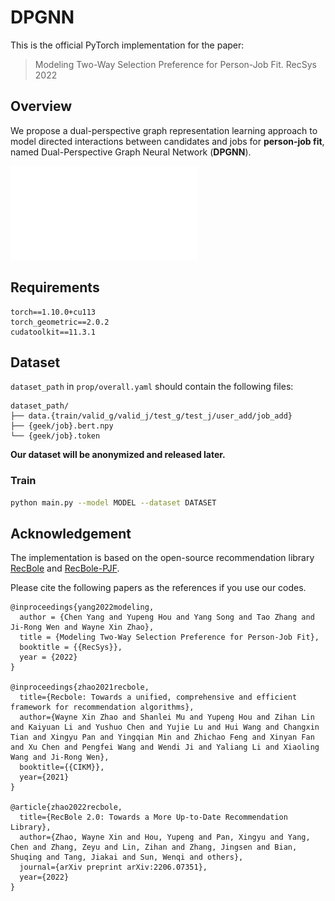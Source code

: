 # DPGNN
This is the official PyTorch implementation for the paper:

> Modeling Two-Way Selection Preference for Person-Job Fit. RecSys 2022

## Overview

We propose a dual-perspective graph representation learning approach to model directed interactions between candidates and jobs for **person-job fit**, named Dual-Perspective Graph Neural Network (**DPGNN**).

![markdown picture](./asset/model2.pdf)

## Requirements

```
torch==1.10.0+cu113
torch_geometric==2.0.2
cudatoolkit==11.3.1
```

## Dataset

`dataset_path` in `prop/overall.yaml` should contain the following files:

```
dataset_path/
├── data.{train/valid_g/valid_j/test_g/test_j/user_add/job_add}
├── {geek/job}.bert.npy
└── {geek/job}.token
```

**Our dataset will be anonymized and released later.**

### Train

```bash
python main.py --model MODEL --dataset DATASET
```

## Acknowledgement

The implementation is based on the open-source recommendation library [RecBole](https://github.com/RUCAIBox/RecBole) and [RecBole-PJF](https://github.com/RUCAIBox/RecBole-PJF).

Please cite the following papers as the references if you use our codes.

```
@inproceedings{yang2022modeling,
  author = {Chen Yang and Yupeng Hou and Yang Song and Tao Zhang and Ji-Rong Wen and Wayne Xin Zhao},
  title = {Modeling Two-Way Selection Preference for Person-Job Fit},
  booktitle = {{RecSys}},
  year = {2022}
}

@inproceedings{zhao2021recbole,
  title={Recbole: Towards a unified, comprehensive and efficient framework for recommendation algorithms},
  author={Wayne Xin Zhao and Shanlei Mu and Yupeng Hou and Zihan Lin and Kaiyuan Li and Yushuo Chen and Yujie Lu and Hui Wang and Changxin Tian and Xingyu Pan and Yingqian Min and Zhichao Feng and Xinyan Fan and Xu Chen and Pengfei Wang and Wendi Ji and Yaliang Li and Xiaoling Wang and Ji-Rong Wen},
  booktitle={{CIKM}},
  year={2021}
}

@article{zhao2022recbole,
  title={RecBole 2.0: Towards a More Up-to-Date Recommendation Library},
  author={Zhao, Wayne Xin and Hou, Yupeng and Pan, Xingyu and Yang, Chen and Zhang, Zeyu and Lin, Zihan and Zhang, Jingsen and Bian, Shuqing and Tang, Jiakai and Sun, Wenqi and others},
  journal={arXiv preprint arXiv:2206.07351},
  year={2022}
}
```

